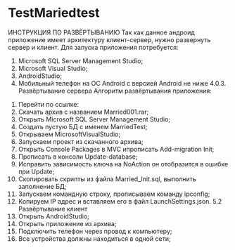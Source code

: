 # TestMariedtest
ИНСТРУКЦИЯ ПО РАЗВЁРТЫВАНИЮ
Так как данное андроид приложение имеет архитектуру клиент-сервер, нужно развернуть сервер и клиент.
Для запуска приложения потребуется:
1)	Microsoft SQL Server Management Studio;
2)	Microsoft Visual Studio;
3)	AndroidStudio;
4)	Мобильный телефон на ОС Android с версией Android не ниже 4.0.3.
Развёртывание сервера
Алгоритм развёртывания приложения:
1.	Перейти по ссылке: 
2.	Скачать архив с названием Married001.rar;
3.	Открыть Microsoft SQL Server Management Studio;
4.	Создать пустую БД с именем MarriedTest;
5.	Открываем MicrosoftVisualStudio;
6.	Запускаем проект из скачанного архива;
7.	Открыть Console Packages в MVC ипрописать Add-migration Init;
8.	Прописать в консоли Update-database;
9.	Исправить зависимость ключа на NoAction он отобразится в ошибке при Update;
10.	Скопировать скрипты из файла Married_Init.sql, выполнить заполнение БД;
11.	Запускаем командную строку, прописываем команду ipconfig;
12.	Копируем IP адрес и вставляем его в файл LaunchSettings.json.
5.2 Развёртывание клиент
1.	Открыть AndroidStudio;
2.	Открыть приложение из архива;
3.	Подключить телефон через провод к компьютеру;
4.	Все устройства должны находиться в одной сети;
